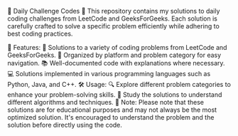 🚀 Daily Challenge Codes 🚀
This repository contains my solutions to daily coding challenges from LeetCode and GeeksForGeeks. Each solution is carefully crafted to solve a specific problem efficiently while adhering to best coding practices.

🌟 Features:
🧩 Solutions to a variety of coding problems from LeetCode and GeeksForGeeks.
📁 Organized by platform and problem category for easy navigation.
📚 Well-documented code with explanations where necessary.
💻 Solutions implemented in various programming languages such as Python, Java, and C++.
🛠 Usage:
🔍 Explore different problem categories to enhance your problem-solving skills.
📖 Study the solutions to understand different algorithms and techniques.
📝 Note:
Please note that these solutions are for educational purposes and may not always be the most optimized solution. It's encouraged to understand the problem and the solution before directly using the code.
